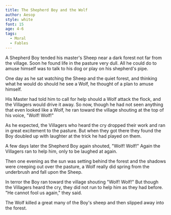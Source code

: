 ```yaml
---
title: The Shepherd Boy and the Wolf
author: Aesop
style: white
font: 15
age: 4-6
tags:
  - Moral
  - Fables
---
```


A Shepherd Boy tended his master's Sheep near a dark forest not far from the village. Soon he found life in the pasture very dull. All he could do to amuse himself was to talk to his dog or play on his shepherd's pipe.

One day as he sat watching the Sheep and the quiet forest, and thinking what he would do should he see a Wolf, he thought of a plan to amuse himself.

His Master had told him to call for help should a Wolf attack the flock, and the Villagers would drive it away. So now, though he had not seen anything that even looked like a Wolf, he ran toward the village shouting at the top of his voice, "Wolf! Wolf!"

As he expected, the Villagers who heard the cry dropped their work and ran in great excitement to the pasture. But when they got there they found the Boy doubled up with laughter at the trick he had played on them.

A few days later the Shepherd Boy again shouted, "Wolf! Wolf!" Again the Villagers ran to help him, only to be laughed at again.

Then one evening as the sun was setting behind the forest and the shadows were creeping out over the pasture, a Wolf really did spring from the underbrush and fall upon the Sheep.

In terror the Boy ran toward the village shouting "Wolf! Wolf!" But though the Villagers heard the cry, they did not run to help him as they had before. "He cannot fool us again," they said.

The Wolf killed a great many of the Boy's sheep and then slipped away into the forest.
